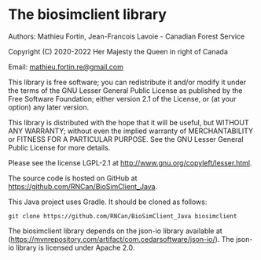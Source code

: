 The biosimclient library
============================

Authors: Mathieu Fortin, Jean-Francois Lavoie - Canadian Forest Service

Copyright (C) 2020-2022 Her Majesty the Queen in right of Canada

Email: mathieu.fortin.re@gmail.com

This library is free software; you can redistribute it and/or
modify it under the terms of the GNU Lesser General Public
License as published by the Free Software Foundation; either
version 2.1 of the License, or (at your option) any later version.

This library is distributed with the hope that it will be useful,
but WITHOUT ANY WARRANTY; without even the implied
warranty of MERCHANTABILITY or FITNESS FOR A
PARTICULAR PURPOSE. See the GNU Lesser General Public
License for more details.

Please see the license LGPL-2.1 at http://www.gnu.org/copyleft/lesser.html.


The source code is hosted on GitHub at https://github.com/RNCan/BioSimClient_Java.

This Java project uses Gradle. It should be cloned as follows:

```
git clone https://github.com/RNCan/BioSimClient_Java biosimclient
```	

The biosimclient library depends on the json-io library available at
(https://mvnrepository.com/artifact/com.cedarsoftware/json-io/). The
json-io library is licensed under Apache 2.0. 
